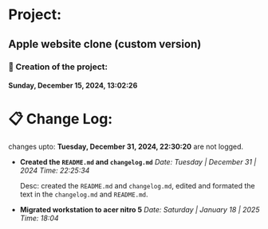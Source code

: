 # Project:
## Apple website clone (custom version)

### 📅 Creation of the project:
#### Sunday, December 15, 2024, 13:02:26

# 📋 Change Log:
changes upto: __Tuesday, December 31, 2024, 22:30:20__ are not logged.
<!--use the 24h clock format [HH:MM:SS]-->
<!--seconds are optional, you can get file creation timings in the properties of the file-->
<!--use backward ticks `text` for paths, filenames and code snippets -->

- **Created the `README.md` and `changelog.md`**
    _Date: Tuesday | December 31 | 2024_
    _Time: 22:25:34_

    Desc:
    created the `README.md` and `changelog.md`,
    edited and formated the text in the `changelog.md` and `README.md`.

- **Migrated workstation to acer nitro 5**
    _Date: Saturday | January 18 | 2025_
    _Time: 18:04_
